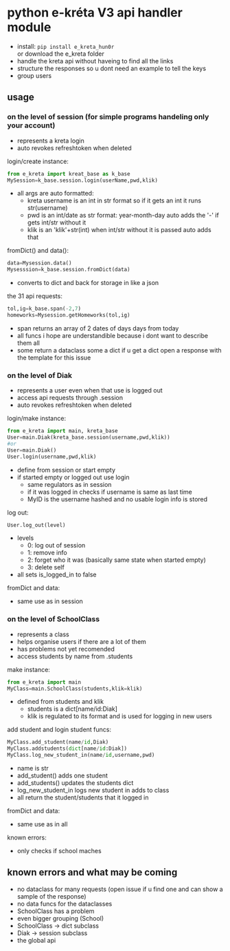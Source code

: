 # python e-kréta V3 api handler module  
  - install: `pip install e_kreta_hun0r`  
    or download the e_kreta folder
  - handle the kreta api without haveing to find all the links  
  - structure the responses so u dont need an example to tell the keys  
  - group users  
## usage  
### on the level of session (for simple programs handeling only your account)  
  - represents a kreta login
  - auto revokes refreshtoken when deleted

login/create instance:  
```python
from e_kreta import kreat_base as k_base
MySession=k_base.session.login(userName,pwd,klik)
```
  - all args are auto formatted:
    - kreta username is an int in str format so if it gets an int it runs str(username)
    - pwd is an int/date as str format: year-month-day auto adds the '-' if gets int/str without it
    - klik is an 'klik'+str(int) when int/str without it is passed auto adds that

fromDict() and data():
```python
data=Mysession.data()
Mysesssion=k_base.session.fromDict(data)
```
  - converts to dict and back for storage in like a json  

the 31 api requests:
```python
tol,ig=k_base.span(-2,7)
homeworks=Mysession.getHomeworks(tol,ig)
```
  - span returns an array of 2 dates of days days from today
  - all funcs i hope are understandible because i dont want to describe them all
  - some return a dataclass some a dict if u get a dict open a response with the template for this issue

### on the level of Diak
  - represents a user even when that use is logged out
  - access api requests through .session
  - auto revokes refreshtoken when deleted

login/make instance:
```python
from e_kreta import main, kreta_base
User=main.Diak(kreta_base.session(username,pwd,klik))
#or
User=main.Diak()
User.login(username,pwd,klik)
```
  - define from session or start empty
  - if started empty or logged out use login
    - same regulators as in session
    - if it was logged in checks if username is same as last time
    - MyID is the username hashed and no usable login info is stored

log out:
```python
User.log_out(level)
```
  - levels
    - 0: log out of session
    - 1: remove info
    - 2: forget who it was (basically same state when started empty)
    - 3: delete self
  - all sets is_logged_in to false

fromDict and data:
  - same use as in session

### on the level of SchoolClass
  - represents a class
  - helps organise users if there are a lot of them
  - has problems not yet recomended
  - access students by name from .students

make instance:
```python
from e_kreta import main
MyClass=main.SchoolClass(students,klik=klik)
```
  - defined from students and klik
    - students is a dict[name/id:Diak]
    - klik is regulated to its format and is used for logging in new users

add student and login student funcs:
```python
MyClass.add_student(name/id,Diak)
MyClass.addstudents(dict[name/id:Diak])
MyClass.log_new_student_in(name/id,username,pwd)
```
  - name is str
  - add_student() adds one student
  - add_students() updates the students dict
  - log_new_student_in logs new student in adds to class
  - all return the student/students that it logged in

fromDict and data:
  - same use as in all

known errors:
  - only checks if school maches

## known errors and what may be coming
  - no dataclass for many requests (open issue if u find one and can show a sample of the response)
  - no data funcs for the dataclasses
  - SchoolClass has a problem
  - even bigger grouping (School)
  - SchoolClass -> dict subclass
  - Diak -> session subclass
  - the global api